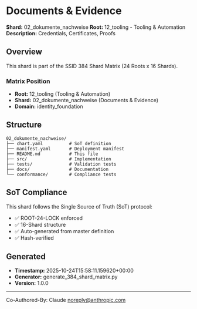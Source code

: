 # Documents & Evidence

**Shard:** 02_dokumente_nachweise
**Root:** 12_tooling - Tooling & Automation
**Description:** Credentials, Certificates, Proofs

## Overview

This shard is part of the SSID 384 Shard Matrix (24 Roots x 16 Shards).

### Matrix Position
- **Root:** 12_tooling (Tooling & Automation)
- **Shard:** 02_dokumente_nachweise (Documents & Evidence)
- **Domain:** identity_foundation

## Structure

```
02_dokumente_nachweise/
├── chart.yaml          # SoT definition
├── manifest.yaml       # Deployment manifest
├── README.md           # This file
├── src/                # Implementation
├── tests/              # Validation tests
├── docs/               # Documentation
└── conformance/        # Compliance tests
```

## SoT Compliance

This shard follows the Single Source of Truth (SoT) protocol:
- ✅ ROOT-24-LOCK enforced
- ✅ 16-Shard structure
- ✅ Auto-generated from master definition
- ✅ Hash-verified

## Generated

- **Timestamp:** 2025-10-24T15:58:11.159620+00:00
- **Generator:** generate_384_shard_matrix.py
- **Version:** 1.0.0

---

Co-Authored-By: Claude <noreply@anthropic.com>
